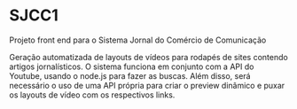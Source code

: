 # SJCC1
Projeto front end para o Sistema Jornal do Comércio de Comunicação

Geração automatizada de layouts de vídeos para rodapés de sites contendo artigos jornalísticos. O sistema funciona em conjunto com a API do Youtube, usando o node.js para fazer as buscas. Além disso, será necessário o uso de uma API própria para criar o preview dinâmico e puxar os layouts de vídeo com os respectivos links.
